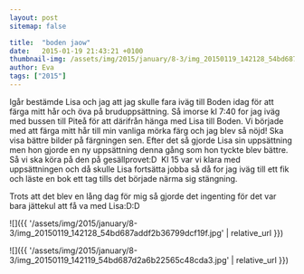 ```yaml
---
layout: post
sitemap: false

title:  "boden jaow"
date:   2015-01-19 21:43:21 +0100
thumbnail-img: /assets/img/2015/january/8-3/img_20150119_142128_54bd687addf2b36799dcf19f.jpg
author: Eva
tags: ["2015"]
---
```


Igår bestämde Lisa och jag att jag skulle fara iväg till Boden idag för att färga mitt hår och öva på bruduppsättning. Så imorse kl 7:40 for jag iväg med bussen till Piteå för att därifrån hänga med Lisa till Boden. Vi började med att färga mitt hår till min vanliga mörka färg och jag blev så nöjd! Ska visa bättre bilder på färgningen sen. Efter det så gjorde Lisa sin uppsättning men hon gjorde en ny uppsättning denna gång som hon tyckte blev bättre. Så vi ska köra på den på gesällprovet:D  Kl 15 var vi klara med uppsättningen och då skulle Lisa fortsätta jobba så då for jag iväg till ett fik och läste en bok ett tag tills det började närma sig stängning. 

Trots att det blev en lång dag för mig så gjorde det ingenting för det var bara jättekul att få va med Lisa:D:D

![]({{ '/assets/img/2015/january/8-3/img_20150119_142128_54bd687addf2b36799dcf19f.jpg'  | relative_url }})

![]({{ '/assets/img/2015/january/8-3/img_20150119_142119_54bd687d2a6b22565c48cda3.jpg'  | relative_url }})

